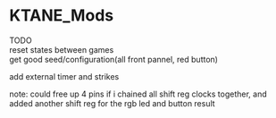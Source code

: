 # KTANE_Mods  
  
TODO   
reset states between games  
get good seed/configuration(all front pannel, red button)  
  
add external timer and strikes  

note: could free up 4 pins if i chained all shift reg clocks together, and added another shift reg for the rgb led and button result
